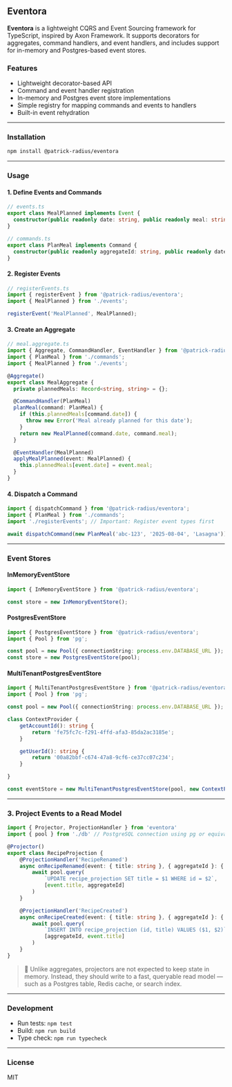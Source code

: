 ## Eventora

**Eventora** is a lightweight CQRS and Event Sourcing framework for TypeScript, inspired by Axon Framework. It supports decorators for aggregates, command handlers, and event handlers, and includes support for in-memory and Postgres-based event stores.

### Features

* Lightweight decorator-based API
* Command and event handler registration
* In-memory and Postgres event store implementations
* Simple registry for mapping commands and events to handlers
* Built-in event rehydration

---

### Installation

```bash
npm install @patrick-radius/eventora
```

---

### Usage

#### 1. Define Events and Commands

```ts
// events.ts
export class MealPlanned implements Event {
  constructor(public readonly date: string, public readonly meal: string) {}
}

// commands.ts
export class PlanMeal implements Command {
  constructor(public readonly aggregateId: string, public readonly date: string, public readonly meal: string) {}
}
```

#### 2. Register Events

```ts
// registerEvents.ts
import { registerEvent } from '@patrick-radius/eventora';
import { MealPlanned } from './events';

registerEvent('MealPlanned', MealPlanned);
```

#### 3. Create an Aggregate

```ts
// meal.aggregate.ts
import { Aggregate, CommandHandler, EventHandler } from '@patrick-radius/eventora';
import { PlanMeal } from './commands';
import { MealPlanned } from './events';

@Aggregate()
export class MealAggregate {
  private plannedMeals: Record<string, string> = {};

  @CommandHandler(PlanMeal)
  planMeal(command: PlanMeal) {
    if (this.plannedMeals[command.date]) {
      throw new Error('Meal already planned for this date');
    }
    return new MealPlanned(command.date, command.meal);
  }

  @EventHandler(MealPlanned)
  applyMealPlanned(event: MealPlanned) {
    this.plannedMeals[event.date] = event.meal;
  }
}
```

#### 4. Dispatch a Command

```ts
import { dispatchCommand } from '@patrick-radius/eventora';
import { PlanMeal } from './commands';
import './registerEvents'; // Important: Register event types first

await dispatchCommand(new PlanMeal('abc-123', '2025-08-04', 'Lasagna'));
```

---

### Event Stores

#### InMemoryEventStore

```ts
import { InMemoryEventStore } from '@patrick-radius/eventora';

const store = new InMemoryEventStore();
```

#### PostgresEventStore

```ts
import { PostgresEventStore } from '@patrick-radius/eventora';
import { Pool } from 'pg';

const pool = new Pool({ connectionString: process.env.DATABASE_URL });
const store = new PostgresEventStore(pool);
```

#### MultiTenantPostgresEventStore

```ts
import { MultiTenantPostgresEventStore } from '@patrick-radius/eventora';
import { Pool } from 'pg';

const pool = new Pool({ connectionString: process.env.DATABASE_URL });

class ContextProvider {
    getAccountId(): string {
        return 'fe75fc7c-f291-4ffd-afa3-85da2ac3185e';
    }

    getUserId(): string {
        return '00a82bbf-c674-47a8-9cf6-ce37cc07c234';
    }

}

const eventStore = new MultiTenantPostgresEventStore(pool, new ContextProvider())```
```
---

### 3. Project Events to a Read Model

```ts
import { Projector, ProjectionHandler } from 'eventora'
import { pool } from './db' // PostgreSQL connection using pg or equivalent

@Projector()
export class RecipeProjection {
    @ProjectionHandler('RecipeRenamed')
    async onRecipeRenamed(event: { title: string }, { aggregateId }: { aggregateId: string }) {
        await pool.query(
            `UPDATE recipe_projection SET title = $1 WHERE id = $2`,
            [event.title, aggregateId]
        )
    }

    @ProjectionHandler('RecipeCreated')
    async onRecipeCreated(event: { title: string }, { aggregateId }: { aggregateId: string }) {
        await pool.query(
            `INSERT INTO recipe_projection (id, title) VALUES ($1, $2)`,
            [aggregateId, event.title]
        )
    }
}
```
> 🧠 Unlike aggregates, projectors are not expected to keep state in memory. Instead, they should write to a fast, queryable read model — such as a Postgres table, Redis cache, or search index.
---


### Development

* Run tests: `npm test`
* Build: `npm run build`
* Type check: `npm run typecheck`

---

### License

MIT
